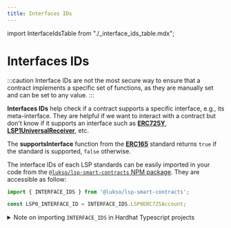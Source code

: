 ```yaml
---
title: Interfaces IDs
---
```


import InterfaceIdsTable from "./\_interface_ids_table.mdx";

# Interfaces IDs

:::caution
Interface IDs are not the most secure way to ensure that a contract implements a specific set of functions, as they are manually set and can be set to any value.
:::

**Interfaces IDs** help check if a contract supports a specific interface, e.g., its meta-interface. They are helpful if we want to interact with a contract but don't know if it supports an interface such as **[ERC725Y](https://github.com/ethereum/EIPs/blob/master/EIPS/eip-725.md#erc725y)**, **[LSP1UniversalReceiver](https://github.com/lukso-network/LIPs/blob/main/LSPs/LSP-1-UniversalReceiver.md)**, etc.

The **supportsInterface** function from the **[ERC165](https://eips.ethereum.org/EIPS/eip-165)** standard returns `true` if the standard is supported, `false` otherwise.

The interface IDs of each LSP standards can be easily imported in your code from the [`@lukso/lsp-smart-contracts` NPM package](https://www.npmjs.com/package/@lukso/lsp-smart-contracts). They are accessible as follow:

```js
import { INTERFACE_IDS } from '@lukso/lsp-smart-contracts';

const LSP0_INTERFACE_ID = INTERFACE_IDS.LSP0ERC725Account;
```

<details>
    <summary>Note on importing <code>INTERFACE_IDS</code> in Hardhat Typescript projects</summary>

    If you are trying to import the `INTERFACE_IDS` within a Hardhat Typescript project, use the following import syntax:

    ```ts
    import { INTERFACE_IDS } from '@lukso/lsp-smart-contracts/constants';

    // This will raise an error if you have ES Lint enabled,
    // but will allow you to import the constants in a Hardhat + Typescript based project.
    const LSP0_INTERFACE_ID = INTERFACE_IDS.LSP0ERC725Account;
    ```

    This is due to the current issue that it is not possible to import ES Modules in Hardhat Typescript projects.
</details>

<InterfaceIdsTable />
